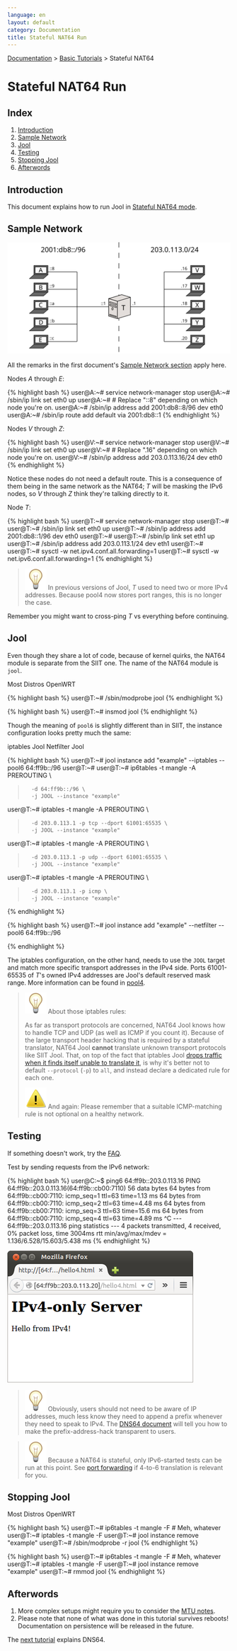 ```yaml
---
language: en
layout: default
category: Documentation
title: Stateful NAT64 Run
---
```


[Documentation](documentation.html) > [Basic Tutorials](documentation.html#basic-tutorials) > Stateful NAT64

# Stateful NAT64 Run

## Index

1. [Introduction](#introduction)
2. [Sample Network](#sample-network)
3. [Jool](#jool)
4. [Testing](#testing)
5. [Stopping Jool](#stopping-jool)
6. [Afterwords](#afterwords)

## Introduction

This document explains how to run Jool in [Stateful NAT64 mode](intro-xlat.html#stateful-nat64).

## Sample Network

![Figure 1 - Sample Network](../images/network/stateful.svg)

All the remarks in the first document's [Sample Network section](run-vanilla.html#sample-network) apply here.

Nodes _A_ through _E_:

{% highlight bash %}
user@A:~# service network-manager stop
user@A:~# /sbin/ip link set eth0 up
user@A:~# # Replace "::8" depending on which node you're on.
user@A:~# /sbin/ip address add 2001:db8::8/96 dev eth0
user@A:~# /sbin/ip route add default via 2001:db8::1
{% endhighlight %}

Nodes _V_ through _Z_:

{% highlight bash %}
user@V:~# service network-manager stop
user@V:~# /sbin/ip link set eth0 up
user@V:~# # Replace ".16" depending on which node you're on.
user@V:~# /sbin/ip address add 203.0.113.16/24 dev eth0
{% endhighlight %}

Notice these nodes do not need a default route. This is a consequence of them being in the same network as the NAT64; _T_ will be masking the IPv6 nodes, so _V_ through _Z_ think they're talking directly to it.

Node _T_:

{% highlight bash %}
user@T:~# service network-manager stop
user@T:~# 
user@T:~# /sbin/ip link set eth0 up
user@T:~# /sbin/ip address add 2001:db8::1/96 dev eth0
user@T:~# 
user@T:~# /sbin/ip link set eth1 up
user@T:~# /sbin/ip address add 203.0.113.1/24 dev eth1
user@T:~# 
user@T:~# sysctl -w net.ipv4.conf.all.forwarding=1
user@T:~# sysctl -w net.ipv6.conf.all.forwarding=1
{% endhighlight %}

> ![Note!](../images/bulb.svg) In previous versions of Jool, _T_ used to need two or more IPv4 addresses. Because pool4 now stores port ranges, this is no longer the case.

Remember you might want to cross-ping _T_ vs everything before continuing.

## Jool

Even though they share a lot of code, because of kernel quirks, the NAT64 module is separate from the SIIT one. The name of the NAT64 module is `jool`.

<div class="distro-menu">
	<span class="distro-selector" onclick="showDistro(this);">Most Distros</span>
	<span class="distro-selector" onclick="showDistro(this);">OpenWRT</span>
</div>

<!-- Most Distros -->
{% highlight bash %}
user@T:~# /sbin/modprobe jool
{% endhighlight %}

<!-- OpenWRT -->
{% highlight bash %}
user@T:~# insmod jool
{% endhighlight %}

Though the meaning of `pool6` is slightly different than in SIIT, the instance configuration looks pretty much the same:

<div class="distro-menu">
	<span class="distro-selector" onclick="showDistro(this);">iptables Jool</span>
	<span class="distro-selector" onclick="showDistro(this);">Netfilter Jool</span>
</div>

<!-- iptables Jool -->
{% highlight bash %}
user@T:~# jool instance add "example" --iptables  --pool6 64:ff9b::/96
user@T:~#
user@T:~# ip6tables -t mangle -A PREROUTING \
>		-d 64:ff9b::/96 \
>		-j JOOL --instance "example"
user@T:~# iptables  -t mangle -A PREROUTING \
>		-d 203.0.113.1 -p tcp --dport 61001:65535 \
>		-j JOOL --instance "example"
user@T:~# iptables  -t mangle -A PREROUTING \
>		-d 203.0.113.1 -p udp --dport 61001:65535 \
>		-j JOOL --instance "example"
user@T:~# iptables  -t mangle -A PREROUTING \
>		-d 203.0.113.1 -p icmp \
>		-j JOOL --instance "example"
{% endhighlight %}

<!-- Netfilter Jool -->
{% highlight bash %}
user@T:~# jool instance add "example" --netfilter --pool6 64:ff9b::/96
 
 
 
 
 
 
 
 
 
 
 
 
 
{% endhighlight %}

The iptables configuration, on the other hand, needs to use the `JOOL` target and match more specific transport addresses in the IPv4 side. Ports 61001-65535 of _T_'s owned IPv4 addresses are Jool's default reserved mask range. More information can be found in [pool4](pool4.html).

> ![../images/bulb.svg](../images/bulb.svg) About those iptables rules:
> 
> As far as transport protocols are concerned, NAT64 Jool knows how to handle TCP and UDP (as well as ICMP if you count it). Because of the large transport header hacking that is required by a stateful translator, NAT64 Jool **cannot** translate unknown transport protocols like SIIT Jool. That, on top of the fact that iptables Jool [drops traffic when it finds itself unable to translate it](intro-jool.html#iptables), is why it's better not to default `--protocol` (`-p`) to `all`, and instead declare a dedicated rule for each one.
> 
> ![../images/warning.svg](../images/warning.svg) And again: Please remember that a suitable ICMP-matching rule is not optional on a healthy network.

## Testing

If something doesn't work, try the [FAQ](faq.html).

Test by sending requests from the IPv6 network:

{% highlight bash %}
user@C:~$ ping6 64:ff9b::203.0.113.16
PING 64:ff9b::203.0.113.16(64:ff9b::cb00:7110) 56 data bytes
64 bytes from 64:ff9b::cb00:7110: icmp_seq=1 ttl=63 time=1.13 ms
64 bytes from 64:ff9b::cb00:7110: icmp_seq=2 ttl=63 time=4.48 ms
64 bytes from 64:ff9b::cb00:7110: icmp_seq=3 ttl=63 time=15.6 ms
64 bytes from 64:ff9b::cb00:7110: icmp_seq=4 ttl=63 time=4.89 ms
^C
--- 64:ff9b::203.0.113.16 ping statistics ---
4 packets transmitted, 4 received, 0% packet loss, time 3004ms
rtt min/avg/max/mdev = 1.136/6.528/15.603/5.438 ms
{% endhighlight %}

![Figure 1 - IPv4 TCP from an IPv6 node](../images/run-stateful-firefox-4to6.png)

> ![Note!](../images/bulb.svg) Obviously, users should not need to be aware of IP addresses, much less know they need to append a prefix whenever they need to speak to IPv4. The [DNS64 document](dns64.html) will tell you how to make the prefix-address-hack transparent to users.

> ![Note!](../images/bulb.svg) Because a NAT64 is stateful, only IPv6-started tests can be run at this point. See [port forwarding](bib.html) if 4-to-6 translation is relevant for you.

## Stopping Jool

<div class="distro-menu">
	<span class="distro-selector" onclick="showDistro(this);">Most Distros</span>
	<span class="distro-selector" onclick="showDistro(this);">OpenWRT</span>
</div>

<!-- Most Distros -->
{% highlight bash %}
user@T:~# ip6tables -t mangle -F    # Meh, whatever
user@T:~# iptables  -t mangle -F
user@T:~# jool instance remove "example"
user@T:~# /sbin/modprobe -r jool
{% endhighlight %}

<!-- OpenWRT -->
{% highlight bash %}
user@T:~# ip6tables -t mangle -F    # Meh, whatever
user@T:~# iptables  -t mangle -F
user@T:~# jool instance remove "example"
user@T:~# rmmod jool
{% endhighlight %}

## Afterwords

1. More complex setups might require you to consider the [MTU notes](mtu.html).
3. Please note that none of what was done in this tutorial survives reboots! Documentation on persistence will be released in the future.

The [next tutorial](dns64.html) explains DNS64.
